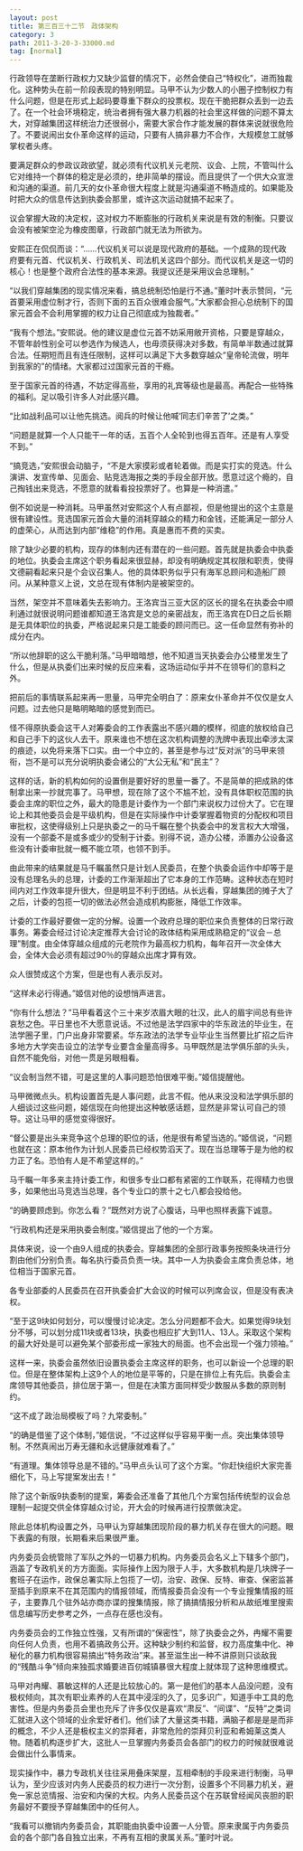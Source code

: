 ```yaml
---
layout: post
title: 第三百三十二节　政体架构
category: 3
path: 2011-3-20-3-33000.md
tag: [normal]
---
```


行政领导在垄断行政权力又缺少监督的情况下，必然会使自己“特权化”，进而独裁化。这种势头在前一阶段表现的特别明显。马甲不认为少数人的小圈子控制权力有什么问题，但是在形式上起码要尊重下群众的投票权。现在干脆把群众丢到一边去了。在一个社会环境稳定，统治者拥有强大暴力机器的社会里这样做的问题不算太大，对穿越集团这样统治力还很弱小，需要大家合作才能发展的群体来说就很危险了。不要说闹出女仆革命这样的运动，只要有人搞非暴力不合作，大规模怠工就够掌权者头疼。

要满足群众的参政议政欲望，就必须有代议机关元老院、议会、上院，不管叫什么它对维持一个群体的稳定是必须的，绝非简单的摆设。而且提供了一个供大众宣泄和沟通的渠道。前几天的女仆革命很大程度上就是沟通渠道不畅造成的。如果能及时把大众的信息传达到执委会那里，或许这次运动就搞不起来了。

议会掌握大政的决定权，这对权力不断膨胀的行政机关来说是有效的制衡。只要议会没有被架空沦为橡皮图章，行政部门就无法为所欲为。

安熙正在侃侃而谈：“……代议机关可以说是现代政府的基础。一个成熟的现代政府要有元首、代议机关、行政机关、司法机关这四个部分。而代议机关是这一切的核心！也是整个政府合法性的基本来源。我提议还是采用议会总理制。”

“以我们穿越集团的现实情况来看，搞总统制恐怕是行不通。”董时叶表示赞同，“元首要采用虚位制才行，否则下面的五百众很难会服气。”大家都会担心总统制下的国家元首会不会利用掌握的权力让自己彻底成为独裁者。”

“我有个想法。”安熙说。他的建议是虚位元首不妨采用敞开资格，只要是穿越众，不管年龄性别全可以参选作为候选人，也毋须获得决对多数，有简单半数通过就算合法。任期短而且有连任限制，这样可以满足下大多数穿越众“皇帝轮流做，明年到我家的”的情绪。大家都过过国家元首的干瘾。

至于国家元首的待遇，不妨定得高些，享用的礼宾等级也是最高。再配合一些特殊的福利。足以吸引许多人对此感兴趣。

“比如战利品可以让他先挑选。阅兵的时候让他喊‘同志们辛苦了’之类。”

“问题是就算一个人只能干一年的话，五百个人全轮到也得五百年。还是有人享受不到。”

“搞竞选，”安熙很会动脑子，“不是大家摸彩或者轮着做。而是实打实的竞选。什么演讲、发宣传单、见面会、贴竞选海报之类的手段全部开放。愿意过这个瘾的，自己掏钱出来竞选，不愿意的就看看投投票好了。也算是一种消遣。”

倒不如说是一种消耗。马甲虽然对安熙这个人有点鄙视，但是他提出的这个主意是很有建设性。竞选国家元首会大量的消耗穿越众的精力和金钱，还能满足一部分人的虚荣心，从而达到内部“维稳”的作用。真是惠而不费的买卖。

除了缺少必要的机构，现存的体制内还有潜在的一些问题。首先就是执委会中执委的地位。执委会主席这个职务看起来很显赫，却没有明确规定其权限和职责，使得文德嗣看起来只是个会议召集人。他的具体职务似乎只有海军总顾问和造船厂顾问。从某种意义上说，文总在现有体制内是被架空的。

当然，架空并不意味着失去影响力。王洛宾当三亚大区的区长的提名在执委会中顺利通过就很说明问题谁都知道王洛宾是文总的亲密战友，而王洛宾在D日之后长期是无具体职位的执委，严格说起来只是工能委的顾问而已。这一任命显然有弥补的成分在内。

“所以他辞职的这么干脆利落。”马甲暗暗想，他不知道当天执委会办公楼里发生了什么，但是从执委们出来时候的反应来看，这场运动似乎并不在领导们的意料之外。

把前后的事情联系起来再一思量，马甲完全明白了：原来女仆革命并不仅仅是女人问题。过去他只是略明略暗的感觉到而已。

怪不得原执委会这干人对筹委会的工作表露出不感兴趣的模样，彻底的放权给自己和自己手下的这伙人去干。原来谁也不想在这次机构调整的洗牌中表现出牵涉太深的痕迹，以免将来落下口实。由一个中立的，甚至是参与过“反对派”的马甲来领衔，岂不是可以充分说明执委会诸公的“大公无私”和“民主”？

这样的话，新的机构如何的设置倒是要好好的思量一番了。不是简单的把成熟的体制拿出来一抄就完事了。马甲想，现在除了这个不尴不尬，没有具体职权范围的执委会主席的职位之外，最大的隐患是计委作为一个部门来说权力过份大了。它在理论上和其他委员会是平级机构，但是在实际操作中计委掌握着物资的分配权和项目审批权，这使得级别上只是执委之一的马千瞩在整个执委会中的发言权大大增强，没有一个部委不是或多或少的受制于计委。别得不说，造办公楼，添置办公设备这些没有计委审批就一概不能立项，也领不到手。

由此带来的结果就是马千瞩虽然只是计划人民委员，在整个执委会运作中却等于是没有总理名头的总理，计委的工作渐渐超出了它本身的工作范畴。这种状态在短时间内对工作效率提升很大，但是明显不利于团结。从长远看，穿越集团的摊子大了之后，计委的包揽一切的做法必然会造成机构膨胀，降低工作效率。

计委的工作最好要做一定的分解。设置一个政府总理的职位来负责整体的日常行政事务。筹委会经过讨论决定推荐大会讨论的政体结构采用成熟稳定的“议会－总理”制度。由全体穿越众组成的元老院作为最高权力机构，每年召开一次全体大会，全体大会必须有超过90％的穿越众出席才算有效。

众人很赞成这个方案，但是也有人表示反对。

“这样未必行得通。”姬信对他的设想悄声进言。

“你有什么想法？”马甲看着这个三十来岁浓眉大眼的壮汉，此人的眉宇间总有些许哀愁之色。平日里也不大愿意说话。不过他是法学四家中的华东政法的毕业生，在法学圈子里，门户出身非常要紧。华东政法的法学专业毕业生当然要比扩招之后许多地方大学突击设立的法学专业要含金量高得多。马甲既然是法学俱乐部的头头，自然不能免俗，对他一贯是另眼相看。

“议会制当然不错，可是这里的人事问题恐怕很难平衡。”姬信提醒他。

马甲微微点头。机构设置首先是人事问题，此言不假。他从来没没和法学俱乐部的人细谈过这些问题，姬信现在向他提出这种敏感话题，显然是非常认可自己的领导。这让马甲的感觉变得很好。

“督公要是出头来竞争这个总理的职位的话，他是很有希望当选的。”姬信说，“问题也就在这：原本他作为计划人民委员已经权势滔天了。现在当总理等于是为他的权力正了名。恐怕有人是不希望这样的。”

马千瞩一年多来主持计委工作，和很多专业口都有紧密的工作联系，花得精力也很多，如果他出马竞选当总理，各个专业口的票十之七八都会投给他。

“的确要顾虑到。你怎么看？”既然对方说了心腹话，马甲也照样表露下诚意。

“行政机构还是采用执委会制度。”姬信提出了他的一个方案。

具体来说，设一个由9人组成的执委会。穿越集团的全部行政事务按照条块进行分割由他们分别负责。每名执行委员负责一块。其中一人为执委会主席负责总体，地位相当于国家元首。

各专业部委的人民委员在召开执委会扩大会议的时候可以列席会议，但是没有表决权。

“至于这9块如何划分，可以慢慢讨论决定。怎么分问题都不会大。如果觉得9块划分不够，可以划分成11块或者13块，执委也相应扩大到11人、13人。采取这个架构的最大好处是可以避免某个部委形成一家独大的局面。也不会出现一个强力领袖。”

这样一来，执委会虽然依旧设置执委会主席这样的职务，也可以新设一个总理的职位。但是在整体架构上这9个人的地位是平等的，只是在排位上有先后。执委会主席领导其他委员，排位居于第一，但是在决策方面同样受少数服从多数的原则制约。

“这不成了政治局模板了吗？九常委制。”

“的确是借鉴了这个体制，”姬信说，“不过这样似乎容易平衡一点。突出集体领导制。不然真闹出万寿无疆和永远健康就难看了。”

“有道理。集体领导总是不错的。”马甲点头认可了这个方案。“你赶快组织大家完善细化下，马上写提案发出去！”

除了这个新版9执委制的提案，筹委会还准备了其他几个方案包括传统型的议会总理制一起提交供全体穿越众讨论，开大会的时候再进行投票做决定。

除此总体机构设置之外，马甲认为穿越集团现阶段的暴力机关存在很大的问题。眼下表露的有限，长期看来后果很严重。

内务委员会统管除了军队之外的一切暴力机构。内务委员会名义上下辖多个部门，涵盖了专政机关的方方面面。实际操作上因为限于人手，大多数机构是几块牌子一套班子在运作，政保总署实际上包揽了一切，治安、政保、反特、审查、保密监甚至插手到原来不在其范围内的情报领域，而情报委员会没有一个专业搜集情报的班子，主要靠几个驻外站亦商亦谍的搜集情报，除了搞搞情报分析和从故纸堆里搜索信息编写历史参考之外，一点存在感也没有。

内务委员会的工作独立性强，又有所谓的“保密性”，除了执委会之外，冉耀不需要向任何人负责，也用不着搞政务公开。这种缺少制约和监督，权力高度集中化、神秘化的暴力机构很容易搞出“特务政治”来。甚至滋生出一种不讲原则只谈敌我的“残酷斗争”倾向来独孤求婚要进百仞城镇暴很大程度上就体现了这种思维模式。

马甲对冉耀、慕敏这样的人还是比较放心的。第一是他们的基本人品没问题，没有极权倾向，其次有职业素养的人在其中浸淫的久了，见多识广，知道手中工具的危害性。但是内务委员会里也充斥了许多仅仅是喜欢“肃反”、“间谍”、“反特”之类词汇就进入这个领域的业余爱好者们。他们读了大量这类书籍，满脑子都是是是而非的概念，不少人还是极权主义的崇拜者，非常危险的崇拜贝利亚和希姆莱这类人物。随着机构逐步扩大，这批人一旦掌握内务委员会各部门的权力的时候就很难说会做出什么事情来。

现实操作中，暴力专政机关往往采用叠床架屋，互相牵制的手段来进行制衡，马甲认为，至少应该对内务人民委员的权力进行一次分割，设置多个不同暴力机关，避免一家总览情报、治安和内保的大权。内务人民委员这个在苏联曾经闻风丧胆的职务最好不要授予穿越集团中的任何人。

“我看可以撤销内务委员会，其职能由执委中设置一人分管。原来隶属于内务委员会的各个部门各自独立出来，不再有互相的隶属关系。”董时叶说。